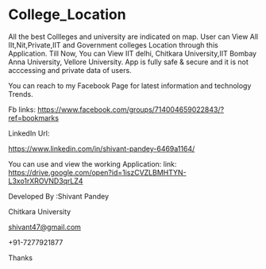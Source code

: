 # College_Location
All the best Collleges and university are indicated on map.
User can View All IIt,Nit,Private,IIT and Government colleges Location through this Application.
Till Now, You can View IIT delhi, Chitkara University,IIT Bombay  Anna University, Vellore University.
App is fully safe & secure and it is not acccessing and private data of users.


You can reach to my Facebook Page for latest information and technology Trends.


Fb links: 
https://www.facebook.com/groups/714004659022843/?ref=bookmarks

LinkedIn Url:

https://www.linkedin.com/in/shivant-pandey-6469a1164/



You can use and view the working Application:
link:  https://drive.google.com/open?id=1iszCVZLBMHTYN-L3xo1rXROVND3qrLZ4




Developed By :Shivant Pandey

Chitkara University

shivant47@gmail.com

+91-7277921877

Thanks

